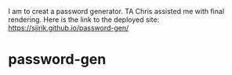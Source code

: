I am to creat a password generator. TA Chris assisted me with final rendering. Here is the link to the deployed site: https://sjirik.github.io/password-gen/
# password-gen
